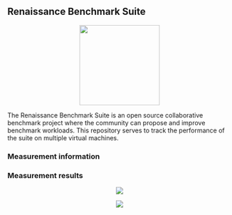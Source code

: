 

## Renaissance Benchmark Suite

<p align="center">
  <img height="180px" src="https://github.com/D-iii-S/renaissance-benchmarks/raw/master/website/resources/images/mona-lisa-round.png"/>
</p>


The Renaissance Benchmark Suite is an open source collaborative benchmark project where the community can propose and improve benchmark workloads.
This repository serves to track the performance of the suite on multiple virtual machines.


### Measurement information


### Measurement results

<p align="center">
  <img src="https://github.com/D-iii-S/renaissance-measurements/raw/master/overview-mean.svg.xz"/>
</p>

<p align="center">
  <img src="https://github.com/D-iii-S/renaissance-measurements/raw/master/overview-violin.svg.xz"/>
</p>
